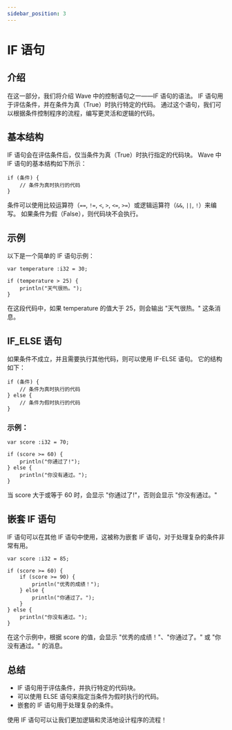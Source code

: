 ```yaml
---
sidebar_position: 3
---
```


# IF 语句
## 介绍
在这一部分，我们将介绍 Wave 中的控制语句之一——IF 语句的语法。
IF 语句用于评估条件，并在条件为真（True）时执行特定的代码。
通过这个语句，我们可以根据条件控制程序的流程，编写更灵活和逻辑的代码。

## 基本结构
IF 语句会在评估条件后，仅当条件为真（True）时执行指定的代码块。
Wave 中 IF 语句的基本结构如下所示：

```wave
if (条件) {
    // 条件为真时执行的代码
}
```

条件可以使用比较运算符（`==`, `!=`, `<`, `>`, `<=`, `>=`）或逻辑运算符（`&&`, `||`, `!`）来编写。
如果条件为假（False），则代码块不会执行。

## 示例
以下是一个简单的 IF 语句示例：

```wave
var temperature :i32 = 30;

if (temperature > 25) {
    println("天气很热。");
}
```

在这段代码中，如果 temperature 的值大于 25，则会输出 "天气很热。" 这条消息。

## IF_ELSE 语句
如果条件不成立，并且需要执行其他代码，则可以使用 IF-ELSE 语句。
它的结构如下：

```wave
if (条件) {
    // 条件为真时执行的代码
} else {
    // 条件为假时执行的代码
}
```

### 示例：

```wave
var score :i32 = 70;

if (score >= 60) {
    println("你通过了!");
} else {
    println("你没有通过。");
}
```

当 score 大于或等于 60 时，会显示 "你通过了!"，否则会显示 "你没有通过。"

## 嵌套 IF 语句
IF 语句可以在其他 IF 语句中使用，这被称为嵌套 IF 语句，对于处理复杂的条件非常有用。

```wave
var score :i32 = 85;

if (score >= 60) {
    if (score >= 90) {
        println("优秀的成绩！");
    } else {
        println("你通过了。");
    } 
} else {
    println("你没有通过。");
}
```

在这个示例中，根据 score 的值，会显示 "优秀的成绩！"、"你通过了。" 或 "你没有通过。" 的消息。

## 总结

* IF 语句用于评估条件，并执行特定的代码块。
* 可以使用 ELSE 语句来指定当条件为假时执行的代码。
* 嵌套的 IF 语句用于处理复杂的条件。

使用 IF 语句可以让我们更加逻辑和灵活地设计程序的流程！